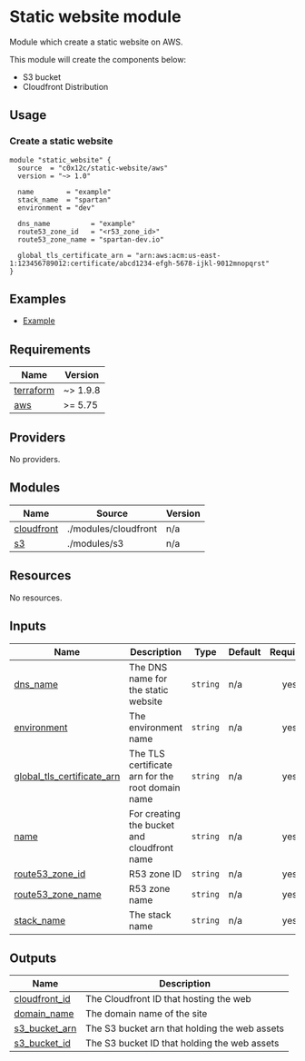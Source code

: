 # Static website module
Module which create a static website on AWS.

This module will create the components below:
- S3 bucket
- Cloudfront Distribution

## Usage
### Create a static website
```hcl
module "static_website" {
  source  = "c0x12c/static-website/aws"
  version = "~> 1.0"

  name        = "example"
  stack_name  = "spartan"
  environment = "dev"

  dns_name          = "example"
  route53_zone_id   = "<r53_zone_id>"
  route53_zone_name = "spartan-dev.io"

  global_tls_certificate_arn = "arn:aws:acm:us-east-1:123456789012:certificate/abcd1234-efgh-5678-ijkl-9012mnopqrst"
}
```

## Examples
- [Example](./examples/complete/)

<!-- BEGIN_TF_DOCS -->
## Requirements

| Name | Version |
|------|---------|
| <a name="requirement_terraform"></a> [terraform](#requirement\_terraform) | ~> 1.9.8 |
| <a name="requirement_aws"></a> [aws](#requirement\_aws) | >= 5.75 |

## Providers

No providers.

## Modules

| Name | Source | Version |
|------|--------|---------|
| <a name="module_cloudfront"></a> [cloudfront](#module\_cloudfront) | ./modules/cloudfront | n/a |
| <a name="module_s3"></a> [s3](#module\_s3) | ./modules/s3 | n/a |

## Resources

No resources.

## Inputs

| Name | Description | Type | Default | Required |
|------|-------------|------|---------|:--------:|
| <a name="input_dns_name"></a> [dns\_name](#input\_dns\_name) | The DNS name for the static website | `string` | n/a | yes |
| <a name="input_environment"></a> [environment](#input\_environment) | The environment name | `string` | n/a | yes |
| <a name="input_global_tls_certificate_arn"></a> [global\_tls\_certificate\_arn](#input\_global\_tls\_certificate\_arn) | The TLS certificate arn for the root domain name | `string` | n/a | yes |
| <a name="input_name"></a> [name](#input\_name) | For creating the bucket and cloudfront name | `string` | n/a | yes |
| <a name="input_route53_zone_id"></a> [route53\_zone\_id](#input\_route53\_zone\_id) | R53 zone ID | `string` | n/a | yes |
| <a name="input_route53_zone_name"></a> [route53\_zone\_name](#input\_route53\_zone\_name) | R53 zone name | `string` | n/a | yes |
| <a name="input_stack_name"></a> [stack\_name](#input\_stack\_name) | The stack name | `string` | n/a | yes |

## Outputs

| Name | Description |
|------|-------------|
| <a name="output_cloudfront_id"></a> [cloudfront\_id](#output\_cloudfront\_id) | The Cloudfront ID that hosting the web |
| <a name="output_domain_name"></a> [domain\_name](#output\_domain\_name) | The domain name of the site |
| <a name="output_s3_bucket_arn"></a> [s3\_bucket\_arn](#output\_s3\_bucket\_arn) | The S3 bucket arn that holding the web assets |
| <a name="output_s3_bucket_id"></a> [s3\_bucket\_id](#output\_s3\_bucket\_id) | The S3 bucket ID that holding the web assets |
<!-- END_TF_DOCS -->
